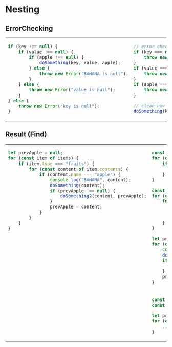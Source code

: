 # Nesting
## ErrorChecking

<table><tbody>
<tr><!-- ugly --><td valign="top">

```js
if (key !== null) {
    if (value !== null) {
        if (apple !== null) {
            doSomething(key, value, apple);
        } else {
            throw new Error("BANANA is null").
        }
    } else {
        throw new Error("value is null");
    }
} else {
    throw new Error("key is null");
}
```
</td><!-- beautiful --><td valign="top">

```js
// error check first
if (key === null) {
    throw new Error("key is null");
}
if (value === null) {
    throw new Error("value is null");
}
if (apple === null) {
    throw new Error("apple is null");
}

// clean now
doSomething(key, value, apple);
```
</td></tr>
</tbody></table>


## Result (Find)

<table><tbody>
<tr><!-- ugly --><td valign="top">

```js
let prevApple = null;
for (const item of items) {
    if (item.type === "fruits") {
        for (const content of item.contents) {
            if (content.name === "apple") {
                console.log("BANANA", content);
                doSomething(content);
                if (prevApple !== null) {
                    doSomething2(content, prevApple);
                }
                prevApple = content;
            }
        }
    }
}
```
</td><!-- beautiful --><td valign="top">

```js
const fruitsItems = [];
for (const item of items) {
    if (item.type === "fruits") {
        fruitsItems.push(item);
    }
}

const apples = [];
for (const fruits of fruitsItems) {
    for (const contents of fruits.contents) {
        if (content.name === "apple") {
            apples.push(content);
        }
    }
}

let prevApple = null;
for (const apple of apples) {
    console.log("apple", apple);
    doSomething(apple);
    if (prevApple !== null) {
        doSomething2(apple , prevApple);
    }
    prevApple = apple;
}
```
</td></tr>
<tr><!-- ugly --><td valign="top">
</td><!-- beautiful2 --><td valign="top">

```js
const fruitsItems = items.filter(item => item.type === "fruits");
const apples = fruitsItems.flatMap(item => item.contents.filter(content => content.name === "apple"));

let prevApple = null;
for (const apple of apples) {
    ...
}
```
</td></tr>
</tbody></table>

